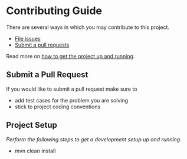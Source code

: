 # Contributing Guide

There are several ways in which you may contribute to this project.

* [File issues](https://github.com/camunda/camunda-bpm-custom-batch/issues)
* [Submit a pull requests](#submit-a-pull-request)

Read more on [how to get the project up and running](#project-setup).


## Submit a Pull Request

If you would like to submit a pull request make sure to 

- add test cases for the problem you are solving
- stick to project coding conventions


## Project Setup

_Perform the following steps to get a development setup up and running._

- mvn clean install
